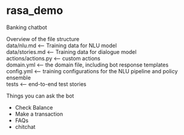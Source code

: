 # rasa_demo

Banking chatbot

Overview of the file structure\
data/nlu.md <-- Training data for NLU model\
data/stories.md <-- Training data for dialogue model\
actions/actions.py <-- custom actions\
domain.yml <-- the domain file, including bot response templates\
config.yml <-- training configurations for the NLU pipeline and policy ensemble\
tests <-- end-to-end test stories

Things you can ask the bot
- Check Balance
- Make a transaction
- FAQs
- chitchat
